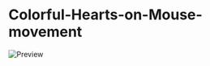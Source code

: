 # Colorful-Hearts-on-Mouse-movement

![Preview](https://github.com/mohitrathod7/Colorful-Hearts-on-Mouse-movement/blob/master/preview.gif?raw=true)
